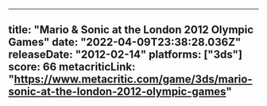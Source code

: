 
---
title: "Mario & Sonic at the London 2012 Olympic Games"
date: "2022-04-09T23:38:28.036Z"
releaseDate: "2012-02-14"
platforms: ["3ds"]
score: 66
metacriticLink: "https://www.metacritic.com/game/3ds/mario-sonic-at-the-london-2012-olympic-games"
---
